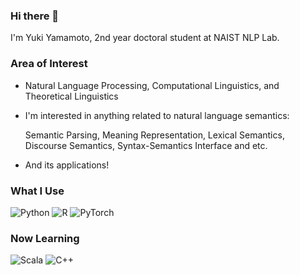 ### Hi there 👋
I'm Yuki Yamamoto, 2nd year doctoral student at NAIST NLP Lab.

<!--
**yama-yuki/yama-yuki** is a ✨ _special_ ✨ repository because its `README.md` (this file) appears on your GitHub profile.

Here are some ideas to get you started:

- 🔭 I’m currently working on ...
- 🌱 I’m currently learning ...
- 👯 I’m looking to collaborate on ...
- 🤔 I’m looking for help with ...
- 💬 Ask me about ...
- 📫 How to reach me: ...
- 😄 Pronouns: ...
- ⚡ Fun fact: ...
-->

### Area of Interest
- Natural Language Processing, Computational Linguistics, and Theoretical Linguistics

- I'm interested in anything related to natural language semantics:

  Semantic Parsing, Meaning Representation, Lexical Semantics, Discourse Semantics, Syntax-Semantics Interface and etc.

- And its applications!

### What I Use
<img alt="Python" src="https://img.shields.io/badge/python-%2314354C.svg?style=for-the-badge&logo=python&logoColor=white"/> <img alt="R" src="https://img.shields.io/badge/r-%23276DC3.svg?style=for-the-badge&logo=r&logoColor=white"/> <img alt="PyTorch" src="https://img.shields.io/badge/PyTorch-%23EE4C2C.svg?style=for-the-badge&logo=PyTorch&logoColor=white" />

### Now Learning
<img alt="Scala" src="https://img.shields.io/badge/scala-%23DC322F.svg?style=for-the-badge&logo=scala&logoColor=white"/> <img alt="C++" src="https://img.shields.io/badge/c++-%2300599C.svg?style=for-the-badge&logo=c%2B%2B&logoColor=white"/>
